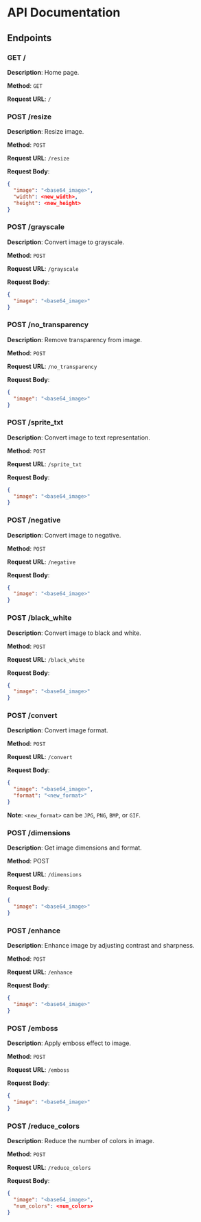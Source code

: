 # API Documentation

## Endpoints

### GET /

**Description**: Home page.

**Method**: `GET`

**Request URL**: `/`

### POST /resize

**Description**: Resize image.

**Method**: `POST`

**Request URL**: `/resize`

**Request Body**:
```json
{
  "image": "<base64_image>",
  "width": <new_width>,
  "height": <new_height>
}
```

### POST /grayscale

**Description**: Convert image to grayscale.

**Method**: `POST`

**Request URL**: `/grayscale`

**Request Body**:
```json
{
  "image": "<base64_image>"
}
```

### POST /no_transparency

**Description**: Remove transparency from image.

**Method**: `POST`

**Request URL**: `/no_transparency`

**Request Body**:
```json
{
  "image": "<base64_image>"
}
```

### POST /sprite_txt

**Description**: Convert image to text representation.

**Method**: `POST`

**Request URL**: `/sprite_txt`

**Request Body**:

```json
{
  "image": "<base64_image>"
}
```

### POST /negative

**Description**: Convert image to negative.

**Method**: `POST`

**Request URL**: `/negative`

**Request Body**:

```json
{
  "image": "<base64_image>"
}
```

### POST /black_white

**Description**: Convert image to black and white.

**Method**: `POST`

**Request URL**: `/black_white`

**Request Body**:

```json
{
  "image": "<base64_image>"
}
```

### POST /convert

**Description**: Convert image format.

**Method**: `POST`

**Request URL**: `/convert`

**Request Body**:

```json
{
  "image": "<base64_image>",
  "format": "<new_format>"
}
```

**Note**: `<new_format>` can be `JPG`, `PNG`, `BMP`, or `GIF`.

### POST /dimensions

**Description**: Get image dimensions and format.

**Method**: POST

**Request URL**: `/dimensions`

**Request Body**:

```json
{
  "image": "<base64_image>"
}
```

### POST /enhance

**Description**: Enhance image by adjusting contrast and sharpness.

**Method**: `POST`

**Request URL**: `/enhance`

**Request Body**:

```json
{
  "image": "<base64_image>"
}
```

### POST /emboss

**Description**: Apply emboss effect to image.

**Method**: `POST`

**Request URL**: `/emboss`

**Request Body**:

```json
{
  "image": "<base64_image>"
}
```

### POST /reduce_colors

**Description**: Reduce the number of colors in image.

**Method**: `POST`

**Request URL**: `/reduce_colors`

**Request Body**:

```json
{
  "image": "<base64_image>",
  "num_colors": <num_colors>
}
```